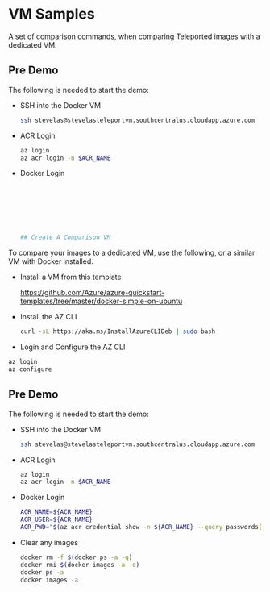 # VM Samples

A set of comparison commands, when comparing Teleported images with a dedicated VM.

## Pre Demo

The following is needed to start the demo:

- SSH into the Docker VM

  ```sh
  ssh stevelas@stevelasteleportvm.southcentralus.cloudapp.azure.com
  ```

- ACR Login

  ```sh
  az login
  az acr login -n $ACR_NAME
  ```

- Docker Login

  ```sh







  ## Create A Comparison VM

To compare your images to a dedicated VM, use the following, or a similar VM with Docker installed.

- Install a VM from this template

  https://github.com/Azure/azure-quickstart-templates/tree/master/docker-simple-on-ubuntu

- Install the AZ CLI

  ```sh
  curl -sL https://aka.ms/InstallAzureCLIDeb | sudo bash
  ```

- Login and Configure the AZ CLI

```sh
az login
az configure
```

## Pre Demo

The following is needed to start the demo:

- SSH into the Docker VM

  ```sh
  ssh stevelas@stevelasteleportvm.southcentralus.cloudapp.azure.com
  ```

- ACR Login

  ```sh
  az login
  az acr login -n $ACR_NAME
  ```

- Docker Login

  ```sh
  ACR_NAME=${ACR_NAME}
  ACR_USER=${ACR_NAME}
  ACR_PWD="$(az acr credential show -n ${ACR_NAME} --query passwords[0].value -o tsv)"
  ```

- Clear any images

  ```sh
  docker rm -f $(docker ps -a -q)
  docker rmi $(docker images -a -q)
  docker ps -a
  docker images -a
  ```